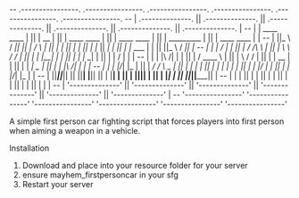 -- .----------------.  .----------------.  .----------------.  .----------------.  .----------------.  .----------------. 
-- | .--------------. || .--------------. || .--------------. || .--------------. || .--------------. || .--------------. |
-- | | ____    ____ | || |      __      | || |  ____  ____  | || |  ____  ____  | || |  _________   | || | ____    ____ | |
-- | ||_   \  /   _|| || |     /  \     | || | |_  _||_  _| | || | |_   ||   _| | || | |_   ___  |  | || ||_   \  /   _|| |
-- | |  |   \/   |  | || |    / /\ \    | || |   \ \  / /   | || |   | |__| |   | || |   | |_  \_|  | || |  |   \/   |  | |
-- | |  | |\  /| |  | || |   / ____ \   | || |    \ \/ /    | || |   |  __  |   | || |   |  _|  _   | || |  | |\  /| |  | |
-- | | _| |_\/_| |_ | || | _/ /    \ \_ | || |    _|  |_    | || |  _| |  | |_  | || |  _| |___/ |  | || | _| |_\/_| |_ | |
-- | ||_____||_____|| || ||____|  |____|| || |   |______|   | || | |____||____| | || | |_________|  | || ||_____||_____|| |
-- | |              | || |              | || |              | || |              | || |              | || |              | |
-- | '--------------' || '--------------' || '--------------' || '--------------' || '--------------' || '--------------' |
--  '----------------'  '----------------'  '----------------'  '----------------'  '----------------'  '----------------' 

A simple first person car fighting script that forces players into first person when aiming a  weapon in  a vehicle.

Installation
1. Download and place into your resource folder for your server
2. ensure mayhem_firstpersoncar in your sfg
3. Restart your server


